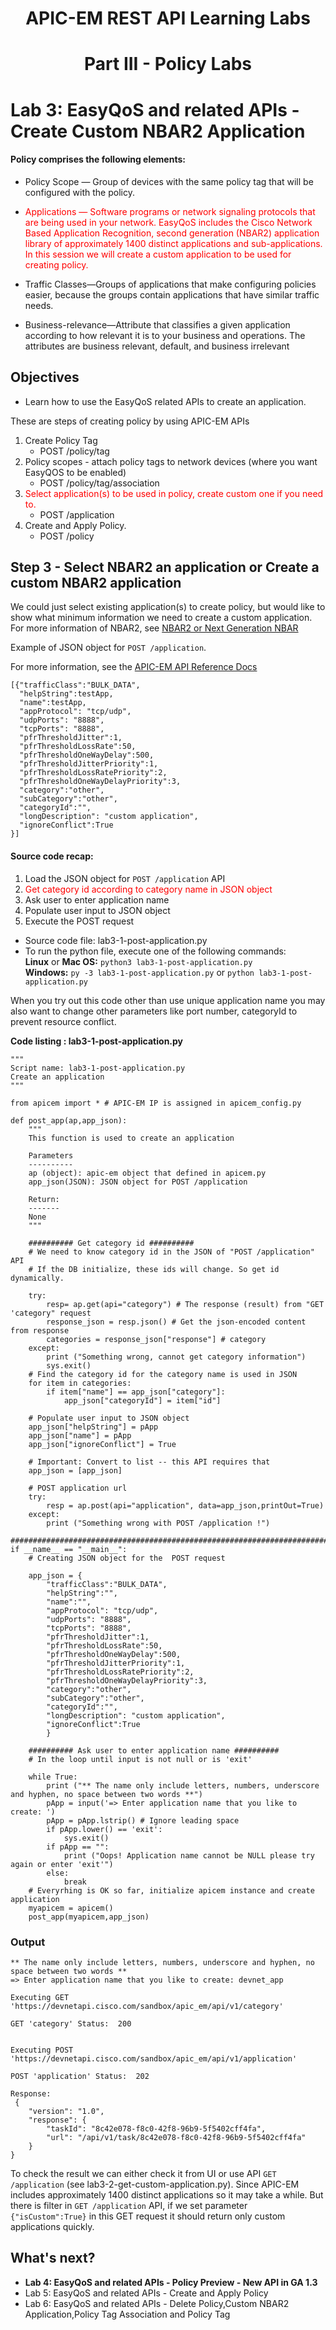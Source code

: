 #  <center>APIC-EM REST API Learning Labs</center>

# <center>Part III - Policy Labs</center>

# Lab 3: EasyQoS and related APIs - Create Custom NBAR2 Application


#### Policy comprises the following elements:

* Policy Scope — Group of devices with the same policy tag that will be configured with the policy.

* <font color='red'>Applications — Software programs or network signaling protocols that are being used in your network. EasyQoS includes the Cisco Network Based Application Recognition, second generation (NBAR2) application library of approximately 1400 distinct applications and sub-applications. In this session we will create a custom application to be used for creating policy.</font>

* Traffic Classes—Groups of applications that make configuring policies easier, because the groups contain applications that have similar traffic needs.

* Business-relevance—Attribute that classifies a given application according to how relevant it is to your business and operations. The attributes are business relevant, default, and business irrelevant


## Objectives
*  Learn how to use the EasyQoS related APIs to create an application.

These are steps of creating policy by using APIC-EM APIs


1. Create Policy Tag
   * POST /policy/tag  
2. Policy scopes - attach policy tags to network devices (where you want EasyQOS to be enabled)
   * POST /policy/tag/association
3. <font color='red'>Select application(s) to be used in policy, create custom one if you need to.</font>
   * POST /application
4. Create and Apply Policy.
   * POST /policy


## Step 3 - Select NBAR2 an application or Create a custom NBAR2 application
We could just select existing application(s) to create policy, but would like to show what minimum information we need to create a custom application.
For more information of NBAR2, see [NBAR2 or Next Generation NBAR](http://www.cisco.com/c/en/us/products/collateral/ios-nx-os-software/network-based-application-recognition-nbar/qa_c67-697963.html)

Example of JSON object for ```POST /application```.

For more information, see the [APIC-EM API Reference Docs](http://devnetapic.cisco.com/)

```
[{"trafficClass":"BULK_DATA",
  "helpString":testApp,
  "name":testApp,
  "appProtocol": "tcp/udp",
  "udpPorts": "8888",
  "tcpPorts": "8888",
  "pfrThresholdJitter":1,
  "pfrThresholdLossRate":50,
  "pfrThresholdOneWayDelay":500,
  "pfrThresholdJitterPriority":1,
  "pfrThresholdLossRatePriority":2,
  "pfrThresholdOneWayDelayPriority":3,
  "category":"other",
  "subCategory":"other",
  "categoryId":"",
  "longDescription": "custom application",
  "ignoreConflict":True
}]
```


#### Source code recap:
1. Load the JSON object for ```POST /application``` API
2.  <font color='red'>Get category id according to category name in JSON object</font>
3. Ask user to enter application name
4. Populate user input to JSON object
5. Execute the POST request

* Source code file: lab3-1-post-application.py
* To run the python file, execute one of the following commands:<br>
	**Linux** or **Mac OS:**  `python3 lab3-1-post-application.py`<br>
	**Windows:**    `py -3 lab3-1-post-application.py` or `python lab3-1-post-application.py`

When you try out this code other than use unique application name you may also want to change other parameters like port number, categoryId to prevent resource conflict.

**Code listing : lab3-1-post-application.py**

```
"""
Script name: lab3-1-post-application.py
Create an application
"""

from apicem import * # APIC-EM IP is assigned in apicem_config.py

def post_app(ap,app_json):
    """
    This function is used to create an application

    Parameters
    ----------
    ap (object): apic-em object that defined in apicem.py
    app_json(JSON): JSON object for POST /application

    Return:
    -------
    None
    """

    ########## Get category id ##########
    # We need to know category id in the JSON of "POST /application" API
    # If the DB initialize, these ids will change. So get id dynamically.

    try:
        resp= ap.get(api="category") # The response (result) from "GET 'category" request
        response_json = resp.json() # Get the json-encoded content from response
        categories = response_json["response"] # category
    except:
        print ("Something wrong, cannot get category information")
        sys.exit()
    # Find the category id for the category name is used in JSON
    for item in categories:
        if item["name"] == app_json["category"]:
            app_json["categoryId"] = item["id"]

    # Populate user input to JSON object
    app_json["helpString"] = pApp
    app_json["name"] = pApp
    app_json["ignoreConflict"] = True

    # Important: Convert to list -- this API requires that
    app_json = [app_json]

    # POST application url
    try:
        resp = ap.post(api="application", data=app_json,printOut=True)
    except:
        print ("Something wrong with POST /application !")

##########################################################################
if __name__ == "__main__":
    # Creating JSON object for the  POST request

    app_json = {
        "trafficClass":"BULK_DATA",
        "helpString":"",
        "name":"",
        "appProtocol": "tcp/udp",
        "udpPorts": "8888",
        "tcpPorts": "8888",
        "pfrThresholdJitter":1,
        "pfrThresholdLossRate":50,
        "pfrThresholdOneWayDelay":500,
        "pfrThresholdJitterPriority":1,
        "pfrThresholdLossRatePriority":2,
        "pfrThresholdOneWayDelayPriority":3,
        "category":"other",
        "subCategory":"other",
        "categoryId":"",
        "longDescription": "custom application",
        "ignoreConflict":True
        }

    ########## Ask user to enter application name ##########
    # In the loop until input is not null or is 'exit'

    while True:
        print ("** The name only include letters, numbers, underscore and hyphen, no space between two words **")
        pApp = input('=> Enter application name that you like to create: ')
        pApp = pApp.lstrip() # Ignore leading space
        if pApp.lower() == 'exit':
            sys.exit()
        if pApp == "":
            print ("Oops! Application name cannot be NULL please try again or enter 'exit'")
        else:
            break
    # Everyrhing is OK so far, initialize apicem instance and create application
    myapicem = apicem()
    post_app(myapicem,app_json)
```

### Output

```
** The name only include letters, numbers, underscore and hyphen, no space between two words **
=> Enter application name that you like to create: devnet_app

Executing GET 'https://devnetapi.cisco.com/sandbox/apic_em/api/v1/category'

GET 'category' Status:  200 


Executing POST 'https://devnetapi.cisco.com/sandbox/apic_em/api/v1/application'

POST 'application' Status:  202 

Response:
 {
    "version": "1.0",
    "response": {
        "taskId": "8c42e078-f8c0-42f8-96b9-5f5402cff4fa",
        "url": "/api/v1/task/8c42e078-f8c0-42f8-96b9-5f5402cff4fa"
    }
}
```

To check the result we can either check it from UI or use API  ```GET /application``` (see lab3-2-get-custom-application.py). Since APIC-EM includes approximately 1400 distinct applications so it may take a while. But there is filter in ``` GET /application ``` API, if we set parameter ``` {"isCustom":True} ``` in this GET request it should return only custom applications quickly.

## What's next?

* **Lab 4: EasyQoS and related APIs - Policy Preview - New API in GA 1.3**
* Lab 5: EasyQoS and related APIs - Create and Apply Policy
* Lab 6: EasyQoS and related APIs - Delete Policy,Custom NBAR2 Application,Policy Tag Association and Policy Tag